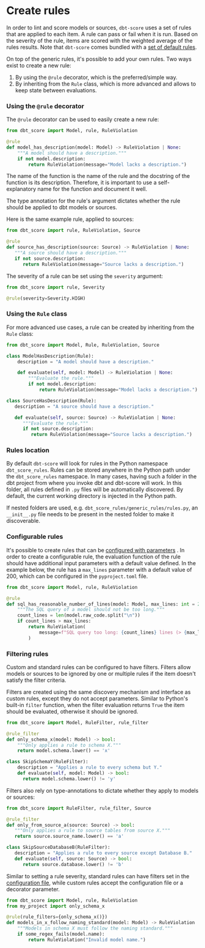 # Create rules

In order to lint and score models or sources, `dbt-score` uses a set of rules
that are applied to each item. A rule can pass or fail when it is run. Based on
the severity of the rule, items are scored with the weighted average of the
rules results. Note that `dbt-score` comes bundled with a
[set of default rules](rules/generic.md).

On top of the generic rules, it's possible to add your own rules. Two ways exist
to create a new rule:

1. By using the `@rule` decorator, which is the preferred/simple way.
2. By inheriting from the `Rule` class, which is more advanced and allows to
   keep state between evaluations.

### Using the `@rule` decorator

The `@rule` decorator can be used to easily create a new rule:

```python
from dbt_score import Model, rule, RuleViolation

@rule
def model_has_description(model: Model) -> RuleViolation | None:
    """A model should have a description."""
    if not model.description:
        return RuleViolation(message="Model lacks a description.")
```

The name of the function is the name of the rule and the docstring of the
function is its description. Therefore, it is important to use a
self-explanatory name for the function and document it well.

The type annotation for the rule's argument dictates whether the rule should be
applied to dbt models or sources.

Here is the same example rule, applied to sources:

```python
from dbt_score import rule, RuleViolation, Source

@rule
def source_has_description(source: Source) -> RuleViolation | None:
   """A source should have a description."""
   if not source.description:
      return RuleViolation(message="Source lacks a description.")
```

The severity of a rule can be set using the `severity` argument:

```python
from dbt_score import rule, Severity

@rule(severity=Severity.HIGH)
```

### Using the `Rule` class

For more advanced use cases, a rule can be created by inheriting from the `Rule`
class:

```python
from dbt_score import Model, Rule, RuleViolation, Source

class ModelHasDescription(Rule):
    description = "A model should have a description."

    def evaluate(self, model: Model) -> RuleViolation | None:
        """Evaluate the rule."""
        if not model.description:
            return RuleViolation(message="Model lacks a description.")

class SourceHasDescription(Rule):
   description = "A source should have a description."

   def evaluate(self, source: Source) -> RuleViolation | None:
      """Evaluate the rule."""
      if not source.description:
         return RuleViolation(message="Source lacks a description.")
```

### Rules location

By default `dbt-score` will look for rules in the Python namespace
`dbt_score_rules`. Rules can be stored anywhere in the Python path under the
`dbt_score_rules` namespace. In many cases, having such a folder in the dbt
project from where you invoke dbt and dbt-score will work. In this folder, all
rules defined in `.py` files will be automatically discovered. By default, the
current working directory is injected in the Python path.

If nested folders are used, e.g. `dbt_score_rules/generic_rules/rules.py`, an
`__init__.py` file needs to be present in the nested folder to make it
discoverable.

### Configurable rules

It's possible to create rules that can be
[configured with parameters](configuration.md/#tooldbt-scorerulesrule_namespacerule_name)
. In order to create a configurable rule, the evaluation function of the rule
should have additional input parameters with a default value defined. In the
example below, the rule has a `max_lines` parameter with a default value of 200,
which can be configured in the `pyproject.toml` file.

```python
from dbt_score import Model, rule, RuleViolation

@rule
def sql_has_reasonable_number_of_lines(model: Model, max_lines: int = 200) -> RuleViolation | None:
    """The SQL query of a model should not be too long."""
    count_lines = len(model.raw_code.split("\n"))
    if count_lines > max_lines:
        return RuleViolation(
            message=f"SQL query too long: {count_lines} lines (> {max_lines})."
        )
```

### Filtering rules

Custom and standard rules can be configured to have filters. Filters allow
models or sources to be ignored by one or multiple rules if the item doesn't
satisfy the filter criteria.

Filters are created using the same discovery mechanism and interface as custom
rules, except they do not accept parameters. Similar to Python's built-in
`filter` function, when the filter evaluation returns `True` the item should be
evaluated, otherwise it should be ignored.

```python
from dbt_score import Model, RuleFilter, rule_filter

@rule_filter
def only_schema_x(model: Model) -> bool:
    """Only applies a rule to schema X."""
    return model.schema.lower() == 'x'

class SkipSchemaY(RuleFilter):
    description = "Applies a rule to every schema but Y."
    def evaluate(self, model: Model) -> bool:
      return model.schema.lower() != 'y'
```

Filters also rely on type-annotations to dictate whether they apply to models or
sources:

```python
from dbt_score import RuleFilter, rule_filter, Source

@rule_filter
def only_from_source_a(source: Source) -> bool:
   """Only applies a rule to source tables from source X."""
   return source.source_name.lower() == 'a'

class SkipSourceDatabaseB(RuleFilter):
   description = "Applies a rule to every source except Database B."
   def evaluate(self, source: Source) -> bool:
      return source.database.lower() != 'b'
```

Similar to setting a rule severity, standard rules can have filters set in the
[configuration file](configuration.md/#tooldbt-scorerulesrule_namespacerule_name),
while custom rules accept the configuration file or a decorator parameter.

```python
from dbt_score import Model, rule, RuleViolation
from my_project import only_schema_x

@rule(rule_filters={only_schema_x()})
def models_in_x_follow_naming_standard(model: Model) -> RuleViolation | None:
    """Models in schema X must follow the naming standard."""
    if some_regex_fails(model.name):
        return RuleViolation("Invalid model name.")
```
